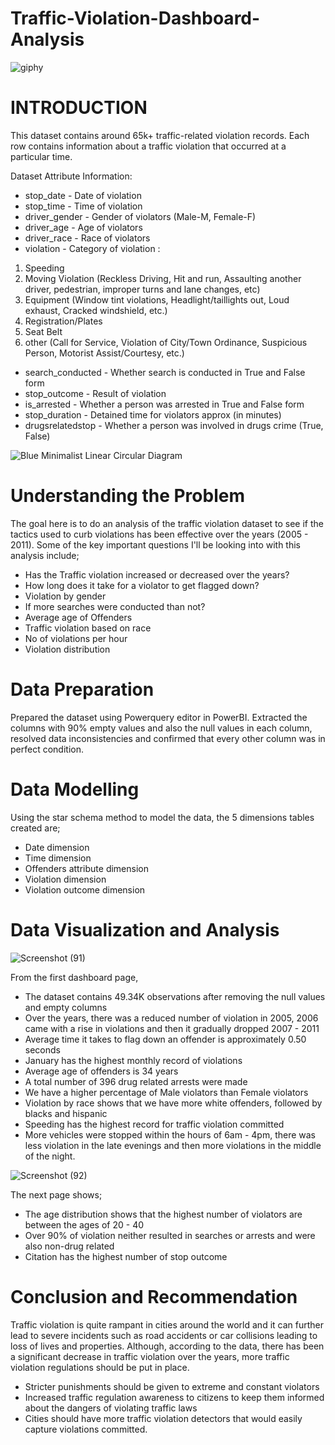 # Traffic-Violation-Dashboard-Analysis

![giphy](https://user-images.githubusercontent.com/83877492/151152512-4c50fd44-8102-4cbb-ac42-7c262c4f595d.gif)


# INTRODUCTION
This dataset contains around 65k+ traffic-related violation records. Each row contains information about a traffic violation that occurred at a particular time. 

Dataset Attribute Information:

- stop_date - Date of violation
- stop_time - Time of violation
- driver_gender - Gender of violators (Male-M, Female-F)
- driver_age - Age of violators
- driver_race - Race of violators
- violation - Category of violation :
1. Speeding
2. Moving Violation (Reckless Driving, Hit and run, Assaulting another driver, pedestrian, improper turns and lane changes, etc)
3. Equipment (Window tint violations, Headlight/taillights out, Loud exhaust, Cracked windshield, etc.)
4. Registration/Plates
5. Seat Belt
6. other (Call for Service, Violation of City/Town Ordinance, Suspicious Person, Motorist Assist/Courtesy, etc.)

- search_conducted - Whether search is conducted in True and False form
- stop_outcome - Result of violation
- is_arrested - Whether a person was arrested in True and False form
- stop_duration - Detained time for violators approx (in minutes)
- drugsrelatedstop - Whether a person was involved in drugs crime (True, False)


![Blue Minimalist Linear Circular Diagram](https://user-images.githubusercontent.com/83877492/151156226-cccbf0f7-ec3f-4652-a801-ae3760df8cdb.png)

# Understanding the Problem 

The goal here is to do an analysis of the traffic violation dataset to see if the tactics used to curb violations has been effective over the years (2005 - 2011). Some of the key important questions I'll be looking into with this analysis include;
- Has the Traffic violation increased or decreased over the years?
- How long does it take for a violator to get flagged down?
- Violation by gender
- If more searches were conducted than not?
- Average age of Offenders
- Traffic violation based on race
- No of violations per hour
- Violation distribution

# Data Preparation

Prepared the dataset using Powerquery editor in PowerBI. Extracted the columns with 90% empty values and also the null values in each column, resolved data inconsistencies and confirmed that every other column was in perfect condition.


# Data Modelling

Using the star schema method to model the data, the 5 dimensions tables created are;
- Date dimension 
- Time dimension
- Offenders attribute dimension
- Violation dimension
- Violation outcome dimension 

# Data Visualization and Analysis

![Screenshot (91)](https://user-images.githubusercontent.com/83877492/151516544-ce30bab7-a61c-41bb-ad8b-1883b372b032.png)

From the first dashboard page, 
- The dataset contains 49.34K observations after removing the null values and empty columns
- Over the years, there was a reduced number of violation in 2005, 2006 came with a rise in violations and then it gradually dropped 2007 - 2011
- Average time it takes to flag down an offender is approximately 0.50 seconds
- January has the highest monthly record of violations
- Average age of offenders is 34 years 
- A total number of 396 drug related arrests were made 
- We have a higher percentage of Male violators than Female violators 
- Violation by race shows that we have more white offenders, followed by blacks and hispanic
- Speeding has the highest record for traffic violation committed
- More vehicles were stopped within the hours of 6am - 4pm, there was less violation in the late evenings and then more violations in the middle of the night. 

![Screenshot (92)](https://user-images.githubusercontent.com/83877492/151535920-a0bac9b2-96a6-46aa-9e38-118c1ce3ad01.png)

The next page shows;
- The age distribution shows that the highest number of violators are between the ages of 20 - 40
- Over 90% of violation neither resulted in searches or arrests and were also non-drug related
- Citation has the highest number of stop outcome

# Conclusion and Recommendation

Traffic violation is quite rampant in cities around the world and it can further lead to severe incidents such as road accidents or car collisions leading to loss of lives and properties. Although, according to the data, there has been a significant decrease in traffic violation over the years, more traffic violation regulations should be put in place. 
- Stricter punishments should be given to extreme and constant violators
- Increased traffic regulation awareness to citizens to keep them informed about the dangers of violating traffic laws
- Cities should have more traffic violation detectors that would easily capture violations committed. 
